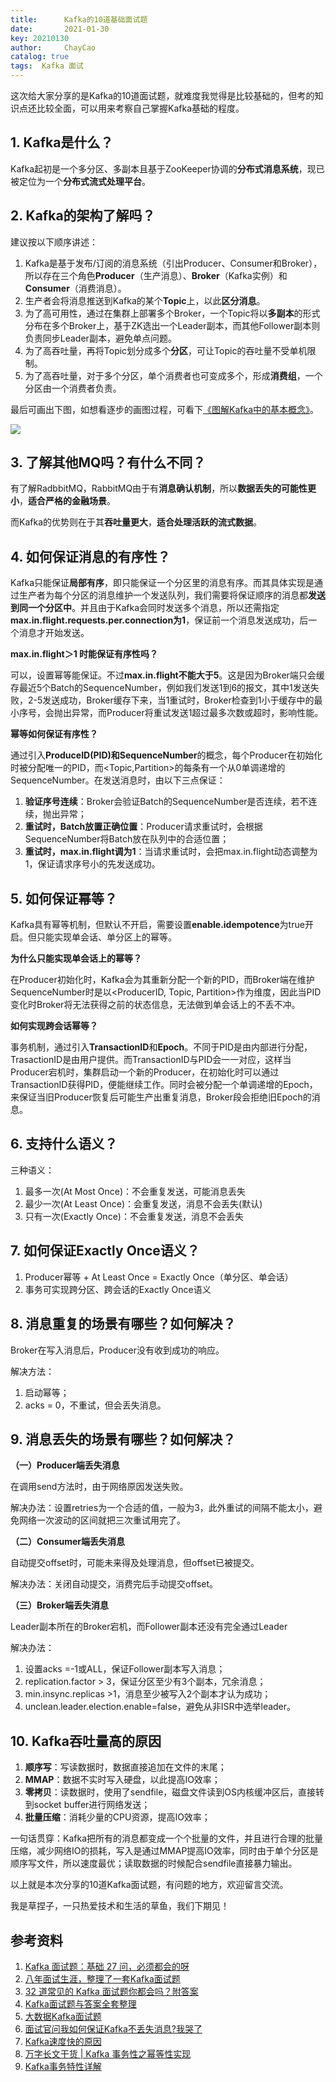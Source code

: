 ```yaml
---
title:      Kafka的10道基础面试题
date:       2021-01-30 
key: 20210130
author:     ChayCao    
catalog: true 
tags:  Kafka 面试
---
```


这次给大家分享的是Kafka的10道面试题，就难度我觉得是比较基础的，但考的知识点还比较全面，可以用来考察自己掌握Kafka基础的程度。

## 1. Kafka是什么？

Kafka起初是一个多分区、多副本且基于ZooKeeper协调的**分布式消息系统**，现已被定位为一个**分布式流式处理平台**。

## 2. Kafka的架构了解吗？

建议按以下顺序讲述：

1. Kafka是基于发布/订阅的消息系统（引出Producer、Consumer和Broker），所以存在三个角色**Producer**（生产消息）、**Broker**（Kafka实例）和**Consumer**（消费消息）。
2. 生产者会将消息推送到Kafka的某个**Topic**上，以此**区分消息**。
3. 为了高可用性，通过在集群上部署多个Broker，一个Topic将以**多副本**的形式分布在多个Broker上，基于ZK选出一个Leader副本，而其他Follower副本则负责同步Leader副本，避免单点问题。
4. 为了高吞吐量，再将Topic划分成多个**分区**，可让Topic的吞吐量不受单机限制。
5. 为了高吞吐量，对于多个分区，单个消费者也可变成多个，形成**消费组**，一个分区由一个消费者负责。

最后可画出下图，如想看逐步的画图过程，可看下[《图解Kafka中的基本概念》](http://chaycao.github.io/2020/08/15/%E7%90%86%E8%A7%A3Kafka%E4%B8%AD%E7%9A%84%E5%9F%BA%E6%9C%AC%E6%A6%82%E5%BF%B5.html)。

![](https://chaycao-1302020836.cos.ap-shenzhen-fsi.myqcloud.com/blog/img/Consumer-Group.png)


## 3. 了解其他MQ吗？有什么不同？

有了解RadbbitMQ，RabbitMQ由于有**消息确认机制**，所以**数据丢失的可能性更小**，**适合严格的金融场景**。

而Kafka的优势则在于其**吞吐量更大**，**适合处理活跃的流式数据**。

## 4. 如何保证消息的有序性？

Kafka只能保证**局部有序**，即只能保证一个分区里的消息有序。而其具体实现是通过生产者为每个分区的消息维护一个发送队列，我们需要将保证顺序的消息都**发送到同一个分区中**。并且由于Kafka会同时发送多个消息，所以还需指定**max.in.flight.requests.per.connection为1**，保证前一个消息发送成功，后一个消息才开始发送。

**max.in.flight＞1 时能保证有序性吗？**

可以，设置幂等能保证。不过**max.in.flight不能大于5**。这是因为Broker端只会缓存最近5个Batch的SequenceNumber，例如我们发送1到6的报文，其中1发送失败，2-5发送成功，Broker缓存下来，当1重试时，Broker检查到1小于缓存中的最小序号，会抛出异常，而Producer将重试发送1超过最多次数或超时，影响性能。

**幂等如何保证有序性？**

通过引入**ProduceID(PID)**和**SequenceNumber**的概念，每个Producer在初始化时被分配唯一的PID，而<Topic,Partition>的每条有一个从0单调递增的SequenceNumber。在发送消息时，由以下三点保证：

1. **验证序号连续**：Broker会验证Batch的SequenceNumber是否连续，若不连续，抛出异常；
2. **重试时，Batch放置正确位置**：Producer请求重试时，会根据SequenceNumber将Batch放在队列中的合适位置；
3. **重试时，max.in.flight调为1**：当请求重试时，会把max.in.flight动态调整为1，保证请求序号小的先发送成功。

## 5. 如何保证幂等？

Kafka具有幂等机制，但默认不开启，需要设置**enable.idempotence**为true开启。但只能实现单会话、单分区上的幂等。

**为什么只能实现单会话上的幂等？**

在Producer初始化时，Kafka会为其重新分配一个新的PID，而Broker端在维护SequenceNumber时是以<ProducerID, Topic, Partition>作为维度，因此当PID变化时Broker将无法获得之前的状态信息，无法做到单会话上的不丢不冲。

**如何实现跨会话幂等？**

事务机制，通过引入**TransactionID**和**Epoch**。不同于PID是由内部进行分配，TrasactionID是由用户提供。而TransactionID与PID会一一对应，这样当Producer宕机时，集群启动一个新的Producer，在初始化时可以通过TransactionID获得PID，便能继续工作。同时会被分配一个单调递增的Epoch，来保证当旧Producer恢复后可能生产出重复消息，Broker段会拒绝旧Epoch的消息。

## 6. 支持什么语义？

三种语义：

1. 最多一次(At Most Once)：不会重复发送，可能消息丢失
2. 最少一次(At Least Once)：会重复发送，消息不会丢失(默认)
3. 只有一次(Exactly Once)：不会重复发送，消息不会丢失

## 7. 如何保证Exactly Once语义？

1. Producer幂等 + At Least Once = Exactly Once（单分区、单会话）
2. 事务可实现跨分区、跨会话的Exactly Once语义

## 8. 消息重复的场景有哪些？如何解决？

Broker在写入消息后，Producer没有收到成功的响应。

解决方法：

1. 启动幂等；
2. acks = 0，不重试，但会丢失消息。

## 9. 消息丢失的场景有哪些？如何解决？

**（一）Producer端丢失消息**

在调用send方法时，由于网络原因发送失败。

解决办法：设置retries为一个合适的值，一般为3，此外重试的间隔不能太小，避免网络一次波动的区间就把三次重试用完了。

**（二）Consumer端丢失消息**

自动提交offset时，可能未来得及处理消息，但offset已被提交。

解决办法：关闭自动提交，消费完后手动提交offset。

**（三）Broker端丢失消息**

Leader副本所在的Broker宕机，而Follower副本还没有完全通过Leader

解决办法：

1. 设置acks =-1或ALL，保证Follower副本写入消息；
2. replication.factor > 3，保证分区至少有3个副本，冗余消息；
3. min.insync.replicas >1，消息至少被写入2个副本才认为成功；
4. unclean.leader.election.enable=false，避免从非ISR中选举leader。

## 10. Kafka吞吐量高的原因

1. **顺序写**：写读数据时，数据直接追加在文件的末尾；
2. **MMAP**：数据不实时写入硬盘，以此提高IO效率；
3. **零拷贝**：读数据时，使用了sendfile，磁盘文件读到OS内核缓冲区后，直接转到socket buffer进行网络发送；
4. **批量压缩**：消耗少量的CPU资源，提高IO效率；

一句话贯穿：Kafka把所有的消息都变成一个个批量的文件，并且进行合理的批量压缩，减少网络IO的损耗，写入是通过MMAP提高IO效率，同时由于单个分区是顺序写文件，所以速度最优；读取数据的时候配合sendfile直接暴力输出。

以上就是本次分享的10道Kafka面试题，有问题的地方，欢迎留言交流。

我是草捏子，一只热爱技术和生活的草鱼，我们下期见！

## 参考资料

1. [Kafka 面试题：基础 27 问，必须都会的呀](https://xie.infoq.cn/article/6c879c4c3b52e416f251b2909)
2. [八年面试生涯，整理了一套Kafka面试题](https://juejin.cn/post/6844903889003610119)
3. [32 道常见的 Kafka 面试题你都会吗？附答案](https://www.iteblog.com/archives/2605.html)
4. [Kafka面试题与答案全套整理]([http://trumandu.github.io/2019/04/13/Kafka面试题与答案全套整理/](http://trumandu.github.io/2019/04/13/Kafka%E9%9D%A2%E8%AF%95%E9%A2%98%E4%B8%8E%E7%AD%94%E6%A1%88%E5%85%A8%E5%A5%97%E6%95%B4%E7%90%86/))
5. [大数据Kafka面试题](https://zhuanlan.zhihu.com/p/107350990)
6. [面试官问我如何保证Kafka不丢失消息?我哭了]([https://juejin.cn/post/6844904094021189639](https://juejin.cn/post/6844904094021189639))
7. [Kafka速度快的原因](https://www.linuxidc.com/Linux/2019-11/161504.htm)
8. [万字长文干货 | Kafka 事务性之幂等性实现](https://cloud.tencent.com/developer/article/1430049)
9. [Kafka事务特性详解](https://www.jianshu.com/p/64c93065473e)